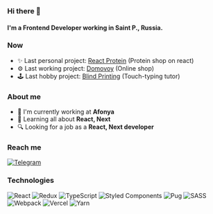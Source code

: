 ### Hi there 👋

#### I'm a Frontend Developer working in Saint P., Russia.

### Now

- ✨ Last personal project: <a href="https://reactprotein.vercel.app/" target="_blank">React Protein</a> (Protein shop on react)
- ⚙️ Last working project: <a href="https://tddomovoy.ru/" target="_blank">Domovoy</a> (Online shop) 
- 🕹️ Last hobby project: <a href="https://blind-printing.vercel.app/" target="_blank">Blind Printing</a> (Touch-typing tutor)

### About me

- 🏢 I'm currently working at **Afonya**
- 🌱 Learning all about **React, Next**
- 🔍 Looking for a job as a **React, Next developer**

### Reach me

[![Telegram](https://img.shields.io/badge/TELEGRAM-blue?style=for-the-badge&logo=telegram&labelColor=white)](https://t.me/genazoz)

### Technologies

![React](https://img.shields.io/badge/react-%2320232a.svg?style=for-the-badge&logo=react&logoColor=%2361DAFB)
![Redux](https://img.shields.io/badge/redux-%23593d88.svg?style=for-the-badge&logo=redux&logoColor=white)
![TypeScript](https://img.shields.io/badge/typescript-%23007ACC.svg?style=for-the-badge&logo=typescript&logoColor=white)
![Styled Components](https://img.shields.io/badge/styled--components-DB7093?style=for-the-badge&logo=styled-components&logoColor=white)
![Pug](https://img.shields.io/badge/Pug-FFF?style=for-the-badge&logo=pug&logoColor=A86454)
![SASS](https://img.shields.io/badge/SASS-hotpink.svg?style=for-the-badge&logo=SASS&logoColor=white)
![Webpack](https://img.shields.io/badge/webpack-%238DD6F9.svg?style=for-the-badge&logo=webpack&logoColor=black)
![Vercel](https://img.shields.io/badge/vercel-%23000000.svg?style=for-the-badge&logo=vercel&logoColor=white)
![Yarn](https://img.shields.io/badge/yarn-%232C8EBB.svg?style=for-the-badge&logo=yarn&logoColor=white)
